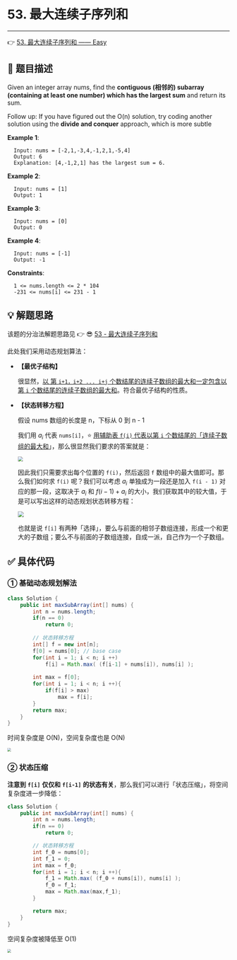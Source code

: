 # 53. 最大连续子序列和

---

👉 [53. 最大连续子序列和 —— Easy](https://leetcode-cn.com/problems/maximum-subarray/)

## 📜 题目描述

Given an integer array nums, find the **contiguous (相邻的) subarray (containing at least one number) which has the largest sum** and return its sum.

Follow up: If you have figured out the O(n) solution, try coding another solution using the **divide and conquer** approach, which is more subtle

**Example 1**:

```
  Input: nums = [-2,1,-3,4,-1,2,1,-5,4]
  Output: 6
  Explanation: [4,-1,2,1] has the largest sum = 6.
```

  **Example 2**:

```
  Input: nums = [1]
  Output: 1
```

  **Example 3**:

```
  Input: nums = [0]
  Output: 0
```

  **Example 4**:

```
  Input: nums = [-1]
  Output: -1
```

  **Constraints**:

```
  1 <= nums.length <= 2 * 104
  -231 <= nums[i] <= 231 - 1
```

## 💡 解题思路 

该题的分治法解题思路见 👉 😎 [53 - 最大连续子序列和](计算机基础/算法/LeetCode/分治法/53-最大连续子序列和.md)

此处我们采用动态规划算法：

- **【最优子结构】**

  很显然，<u>以 第 `i+1，i+2 ... i+j` 个数结尾的连续子数组的最大和一定包含以第 `i` 个数结尾的连续子数组的最大和</u>。符合最优子结构的性质。

- **【状态转移方程】**

  假设 nums 数组的长度是 n，下标从 0 到 n - 1

  我们用 $a_i$ 代表 `nums[i]`，⭐ <u>用辅助表 `f(i)`  代表以第 `i`  个数结尾的「连续子数组的最大和</u>」，那么很显然我们要求的答案就是：

  <img src="https://gitee.com/veal98/images/raw/master/img/20201006144733.png" style="zoom:70%;" />

  因此我们只需要求出每个位置的 `f(i)`，然后返回 `f` 数组中的最大值即可。那么我们如何求 `f(i)`  呢？我们可以考虑 $a_i$ 单独成为一段还是加入 `f(i - 1)`  对应的那一段，这取决于 $a_i$ 和 $f(i - 1) + a_i$ 的大小，我们获取其中的较大值，于是可以写出这样的动态规划状态转移方程：

  <img src="https://gitee.com/veal98/images/raw/master/img/20201006145044.png" style="zoom: 80%;" />

  也就是说 `f[i]` 有两种「选择」，要么与前面的相邻子数组连接，形成一个和更大的子数组；要么不与前面的子数组连接，自成一派，自己作为一个子数组。

## ✅  具体代码 

### ① 基础动态规划解法

```java
class Solution {
    public int maxSubArray(int[] nums) {
        int n = nums.length;
        if(n == 0)
            return 0;
        
        // 状态转移方程
        int[] f = new int[n];
        f[0] = nums[0]; // base case
        for(int i = 1; i < n; i ++)
            f[i] = Math.max( (f[i-1] + nums[i]), nums[i] );
        
        int max = f[0];
        for(int i = 1; i < n; i ++){
            if(f[i] > max)
                max = f[i];
        }
        return max;
    }
}
```

时间复杂度是 O(N)，空间复杂度也是 O(N)

<img src="https://gitee.com/veal98/images/raw/master/img/20201006150153.png" style="zoom: 50%;" />

### ② 状态压缩

**注意到** **`f[i]`** **仅仅和** **`f[i-1]`** **的状态有关**，那么我们可以进行「状态压缩」，将空间复杂度进一步降低：

```java
class Solution {
    public int maxSubArray(int[] nums) {
        int n = nums.length;
        if(n == 0)
            return 0;

        // 状态转移方程
        int f_0 = nums[0];
        int f_1 = 0;
        int max = f_0;
        for(int i = 1; i < n; i ++){
            f_1 = Math.max( (f_0 + nums[i]), nums[i] );
            f_0 = f_1;
            max = Math.max(max,f_1);
        }

        return max;
    }
}
```

空间复杂度被降低至 O(1)

<img src="https://gitee.com/veal98/images/raw/master/img/20201006150917.png" style="zoom: 50%;" />